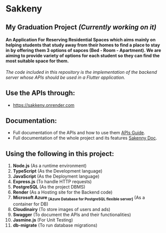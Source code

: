 # Sakkeny
## My Graduation Project *(Currently working on it)*
#### An Application For Reserving Residential Spaces which aims mainly on helping students that study away from their homes to find a place to stay in by offering them 3 options of sapces (Bed - Room - Apartment). We are aiming to provide variety of options for each student so they can find the most suitable space for them.

*The code included in this repository is the implementation of the backend server whose APIs should be used in a Flutter application.*
## Use the APIs through:
- https://sakkeny.onrender.com
## Documentation:
-  Full documentation of the APIs and how to use them [APIs Guide](https://sakkeny.onrender.com/api-docs/).
-  Full documentation of the whole project and its features [Sakenny Doc](https://drive.google.com/file/d/138ADnx4zKEdunJ2MMos9pp5aP6m1Phle/view?usp=sharing).


## Using the following in this project:
1. **Node.js** (As a runtime environment)
2. **TypeScript** (As the Development language)
3. **JavaScript** (As the Deployment language)
4. **Express.js** (To handle HTTP requests)
5. **PostgreSQL** (As the project DBMS)
6. **Render** (As a Hosting site for the Backend code)
7. **Microsoft Azure <sub>[Azure Database for PostgreSQL flexible server]</sub>**  (As a container for DB)
8. **Cloudinairy** (To store images of users and ads)
9. **Swagger** (To document the APIs and their functionalities)
10. **Jasmine.js** (For Unit Testing)
11. **db-migrate** (To run database migrations)
